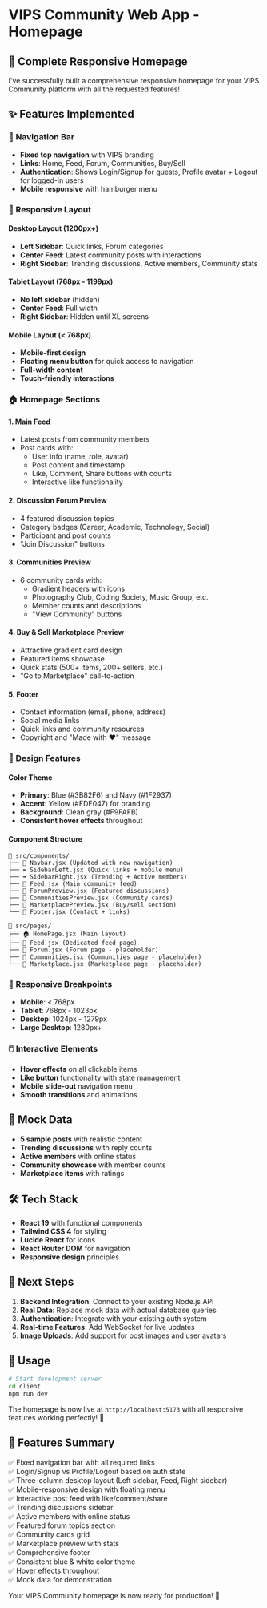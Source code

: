 # VIPS Community Web App - Homepage

## 🎉 Complete Responsive Homepage

I've successfully built a comprehensive responsive homepage for your VIPS Community platform with all the requested features!

## ✨ Features Implemented

### 🧭 Navigation Bar
- **Fixed top navigation** with VIPS branding
- **Links**: Home, Feed, Forum, Communities, Buy/Sell
- **Authentication**: Shows Login/Signup for guests, Profile avatar + Logout for logged-in users
- **Mobile responsive** with hamburger menu

### 📱 Responsive Layout

#### Desktop Layout (1200px+)
- **Left Sidebar**: Quick links, Forum categories
- **Center Feed**: Latest community posts with interactions
- **Right Sidebar**: Trending discussions, Active members, Community stats

#### Tablet Layout (768px - 1199px)
- **No left sidebar** (hidden)
- **Center Feed**: Full width
- **Right Sidebar**: Hidden until XL screens

#### Mobile Layout (< 768px)
- **Mobile-first design**
- **Floating menu button** for quick access to navigation
- **Full-width content**
- **Touch-friendly interactions**

### 🏠 Homepage Sections

#### 1. **Main Feed**
- Latest posts from community members
- Post cards with:
  - User info (name, role, avatar)
  - Post content and timestamp
  - Like, Comment, Share buttons with counts
  - Interactive like functionality

#### 2. **Discussion Forum Preview**
- 4 featured discussion topics
- Category badges (Career, Academic, Technology, Social)
- Participant and post counts
- "Join Discussion" buttons

#### 3. **Communities Preview**
- 6 community cards with:
  - Gradient headers with icons
  - Photography Club, Coding Society, Music Group, etc.
  - Member counts and descriptions
  - "View Community" buttons

#### 4. **Buy & Sell Marketplace Preview**
- Attractive gradient card design
- Featured items showcase
- Quick stats (500+ items, 200+ sellers, etc.)
- "Go to Marketplace" call-to-action

#### 5. **Footer**
- Contact information (email, phone, address)
- Social media links
- Quick links and community resources
- Copyright and "Made with ❤️" message

### 🎨 Design Features

#### Color Theme
- **Primary**: Blue (#3B82F6) and Navy (#1F2937)
- **Accent**: Yellow (#FDE047) for branding
- **Background**: Clean gray (#F9FAFB)
- **Consistent hover effects** throughout

#### Component Structure
```
📁 src/components/
├── 🧭 Navbar.jsx (Updated with new navigation)
├── ⬅️ SidebarLeft.jsx (Quick links + mobile menu)
├── ➡️ SidebarRight.jsx (Trending + Active members)
├── 📰 Feed.jsx (Main community feed)
├── 💬 ForumPreview.jsx (Featured discussions)
├── 👥 CommunitiesPreview.jsx (Community cards)
├── 🛒 MarketplacePreview.jsx (Buy/sell section)
└── 📧 Footer.jsx (Contact + links)

📁 src/pages/
├── 🏠 HomePage.jsx (Main layout)
├── 📰 Feed.jsx (Dedicated feed page)
├── 💬 Forum.jsx (Forum page - placeholder)
├── 👥 Communities.jsx (Communities page - placeholder)
└── 🛒 Marketplace.jsx (Marketplace page - placeholder)
```

### 📱 Responsive Breakpoints
- **Mobile**: < 768px
- **Tablet**: 768px - 1023px  
- **Desktop**: 1024px - 1279px
- **Large Desktop**: 1280px+

### 🖱️ Interactive Elements
- **Hover effects** on all clickable items
- **Like button** functionality with state management
- **Mobile slide-out** navigation menu
- **Smooth transitions** and animations

## 🚀 Mock Data
- **5 sample posts** with realistic content
- **Trending discussions** with reply counts
- **Active members** with online status
- **Community showcase** with member counts
- **Marketplace items** with ratings

## 🛠️ Tech Stack
- **React 19** with functional components
- **Tailwind CSS 4** for styling
- **Lucide React** for icons
- **React Router DOM** for navigation
- **Responsive design** principles

## 🎯 Next Steps
1. **Backend Integration**: Connect to your existing Node.js API
2. **Real Data**: Replace mock data with actual database queries
3. **Authentication**: Integrate with your existing auth system
4. **Real-time Features**: Add WebSocket for live updates
5. **Image Uploads**: Add support for post images and user avatars

## 📝 Usage
```bash
# Start development server
cd client
npm run dev
```

The homepage is now live at `http://localhost:5173` with all responsive features working perfectly! 🎉

## 📸 Features Summary
✅ Fixed navigation bar with all required links  
✅ Login/Signup vs Profile/Logout based on auth state  
✅ Three-column desktop layout (Left sidebar, Feed, Right sidebar)  
✅ Mobile-responsive design with floating menu  
✅ Interactive post feed with like/comment/share  
✅ Trending discussions sidebar  
✅ Active members with online status  
✅ Featured forum topics section  
✅ Community cards grid  
✅ Marketplace preview with stats  
✅ Comprehensive footer  
✅ Consistent blue & white color theme  
✅ Hover effects throughout  
✅ Mock data for demonstration  

Your VIPS Community homepage is now ready for production! 🚀
